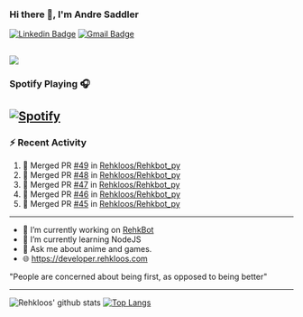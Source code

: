 ### Hi there 👋, I'm Andre Saddler
[![Linkedin Badge](https://img.shields.io/badge/-andrexsaddler-blue?style=flat-square&logo=Linkedin&logoColor=white&link=https://www.linkedin.com/in/andrexsaddler/)](https://www.linkedin.com/in/andrexsaddler/)
[![Gmail Badge](https://img.shields.io/badge/-contact@rehkloos.com-c14438?style=flat-square&logo=Gmail&logoColor=white&link=mailto:contact@rehkloos.com)](mailto:contact@rehkloos.com)

![](https://komarev.com/ghpvc/?username=Rehkloos&color=dc143c)
---
### Spotify Playing 🎧

[![Spotify](https://novatorem.rehkloos.vercel.app/api/spotify)](https://open.spotify.com/user/Rehkloos)
---

### :zap: Recent Activity

<!--START_SECTION:activity-->
1. 🎉 Merged PR [#49](https://github.com/Rehkloos/Rehkbot_py/pull/49) in [Rehkloos/Rehkbot_py](https://github.com/Rehkloos/Rehkbot_py)
2. 🎉 Merged PR [#48](https://github.com/Rehkloos/Rehkbot_py/pull/48) in [Rehkloos/Rehkbot_py](https://github.com/Rehkloos/Rehkbot_py)
3. 🎉 Merged PR [#47](https://github.com/Rehkloos/Rehkbot_py/pull/47) in [Rehkloos/Rehkbot_py](https://github.com/Rehkloos/Rehkbot_py)
4. 🎉 Merged PR [#46](https://github.com/Rehkloos/Rehkbot_py/pull/46) in [Rehkloos/Rehkbot_py](https://github.com/Rehkloos/Rehkbot_py)
5. 🎉 Merged PR [#45](https://github.com/Rehkloos/Rehkbot_py/pull/45) in [Rehkloos/Rehkbot_py](https://github.com/Rehkloos/Rehkbot_py)
<!--END_SECTION:activity-->

---

- 🔭 I’m currently working on [RehkBot](https://github.com/Rehkloos/Rehkbot_py)
- 🌱 I’m currently learning NodeJS
- 💬 Ask me about anime and games.
- 🌐 https://developer.rehkloos.com

"People are concerned about being first, as opposed to being better"

---
![Rehkloos' github stats](https://github-readme-stats.vercel.app/api?username=Rehkloos&count_private=true)
[![Top Langs](https://github-readme-stats.vercel.app/api/top-langs/?username=Rehkloos&layout=compact)](https://github.com/anuraghazra/github-readme-stats)
